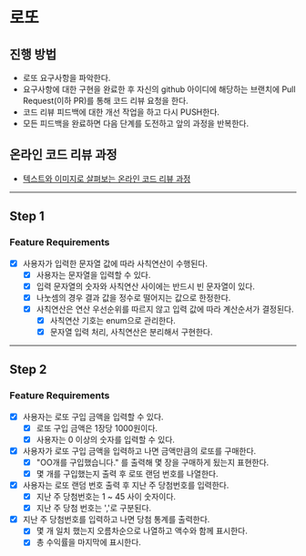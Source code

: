 # 로또
## 진행 방법
* 로또 요구사항을 파악한다.
* 요구사항에 대한 구현을 완료한 후 자신의 github 아이디에 해당하는 브랜치에 Pull Request(이하 PR)를 통해 코드 리뷰 요청을 한다.
* 코드 리뷰 피드백에 대한 개선 작업을 하고 다시 PUSH한다.
* 모든 피드백을 완료하면 다음 단계를 도전하고 앞의 과정을 반복한다.

## 온라인 코드 리뷰 과정
* [텍스트와 이미지로 살펴보는 온라인 코드 리뷰 과정](https://github.com/next-step/nextstep-docs/tree/master/codereview)

----

## Step 1 
### Feature Requirements
- [x] 사용자가 입력한 문자열 값에 따라 사칙연산이 수행된다.
  - [x] 사용자는 문자열을 입력할 수 있다.
  - [x] 입력 문자열의 숫자와 사칙연산 사이에는 반드시 빈 문자열이 있다.
  - [x] 나눗셈의 경우 결과 값을 정수로 떨어지는 값으로 한정한다.
  - [x] 사칙연산은 연산 우선순위를 따르지 않고 입력 값에 따라 계산순서가 결정된다.
    - [x] 사칙연산 기호는 enum으로 관리한다.
    - [x] 문자열 입력 처리, 사칙연산은 분리해서 구현한다.

----

## Step 2
### Feature Requirements
- [x] 사용자는 로또 구입 금액을 입력할 수 있다.
  - [x] 로또 구입 금액은 1장당 1000원이다.
  - [x] 사용자는 0 이상의 숫자를 입력할 수 있다.
- [x] 사용자가 로또 구입 금액을 입력하고 나면 금액만큼의 로또를 구매한다.
  - [x] "OO개를 구입했습니다." 를 출력해 몇 장을 구매하게 됬는지 표현한다.
  - [x] 몇 개를 구입했는지 출력 후 로또 랜덤 번호를 나열한다.
- [x] 사용자는 로또 랜덤 번호 출력 후 지난 주 당첨번호를 입력한다.
  - [x] 지난 주 당첨번호는 1 ~ 45 사이 숫자이다.
  - [x] 지난 주 당첨 번호는 ','로 구분된다.
- [x] 지난 주 당첨번호를 입력하고 나면 당첨 통계를 출력한다.
  - [x] 몇 개 일치 했는지 오름차순으로 나열하고 액수와 함께 표시한다.
  - [x] 총 수익률을 마지막에 표시한다.